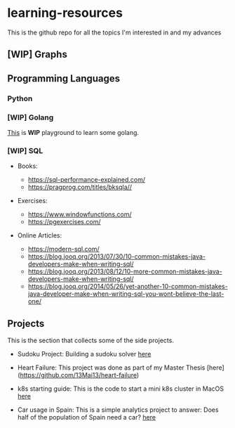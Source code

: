 # learning-resources

This is the github repo for all the topics I'm interested in and my advances

## [WIP] Graphs

## Programming Languages

### Python

### [WIP] Golang

[This](https://github.com/13Mai13/golang101/blob/main/README.md) is **WIP** playground to learn some golang.

### [WIP] SQL

* Books: 
  * https://sql-performance-explained.com/
  * https://pragprog.com/titles/bksqla// 

* Exercises:
  * https://www.windowfunctions.com/ 
  * https://pgexercises.com/ 

* Online Articles:
  * https://modern-sql.com/ 
  * https://blog.jooq.org/2013/07/30/10-common-mistakes-java-developers-make-when-writing-sql/ 
  * https://blog.jooq.org/2013/08/12/10-more-common-mistakes-java-developers-make-when-writing-sql/ 
  * https://blog.jooq.org/2014/05/26/yet-another-10-common-mistakes-java-developer-make-when-writing-sql-you-wont-believe-the-last-one/ 

## Projects

This is the section that collects some of the side projects. 

* Sudoku Project: Building a sudoku solver [here](content/projects/sudoku-project/README.md)

* Heart Failure: This project was done as part of my Master Thesis [here] (https://github.com/13Mai13/heart-failure)

* k8s starting guide: This is the code to start a mini k8s cluster in MacOS [here](https://github.com/13Mai13/k8s)

* Car usage in Spain: This is a simple analytics project to answer: Does half of the population of Spain need a car? [here](https://github.com/13Mai13/da-car-need-es)
